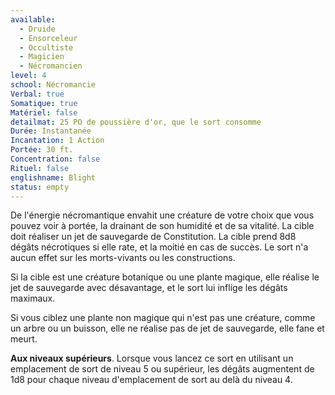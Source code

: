 ```yaml
---
available:
  - Druide
  - Ensorceleur
  - Occultiste
  - Magicien
  - Nécromancien
level: 4
school: Nécromancie
Verbal: true
Somatique: true
Matériel: false
detailmat: 25 PO de poussière d'or, que le sort consomme
Durée: Instantanée
Incantation: 1 Action
Portée: 30 ft.
Concentration: false
Rituel: false
englishname: Blight
status: empty
---
```

De l'énergie nécromantique envahit une créature de votre choix que vous pouvez voir à portée, la drainant de son humidité et de sa vitalité. La cible doit réaliser un jet de sauvegarde de Constitution. La cible prend 8d8 dégâts nécrotiques si elle rate, et la moitié en cas de succès. Le sort n'a aucun effet sur les morts-vivants ou les constructions.

Si la cible est une créature botanique ou une plante magique, elle réalise le jet de sauvegarde avec désavantage, et le sort lui inflige les dégâts maximaux.

Si vous ciblez une plante non magique qui n'est pas une créature, comme un arbre ou un buisson, elle ne réalise pas de jet de sauvegarde, elle fane et meurt.

**Aux niveaux supérieurs**. Lorsque vous lancez ce sort en utilisant un emplacement de sort de niveau 5 ou supérieur, les dégâts augmentent de 1d8 pour chaque niveau d'emplacement de sort au delà du niveau 4.
